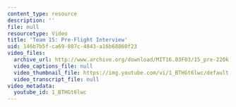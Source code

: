 ```yaml
---
content_type: resource
description: ''
file: null
resourcetype: Video
title: 'Team 15: Pre-Flight Interview'
uid: 146b7b5f-ca69-087c-4843-a16b68860f23
video_files:
  archive_url: http://www.archive.org/download/MIT16.03F03/15_pre-220k.mp4
  video_captions_file: null
  video_thumbnail_file: https://img.youtube.com/vi/1_BTHGt6lwc/default.jpg
  video_transcript_file: null
video_metadata:
  youtube_id: 1_BTHGt6lwc
---
```

